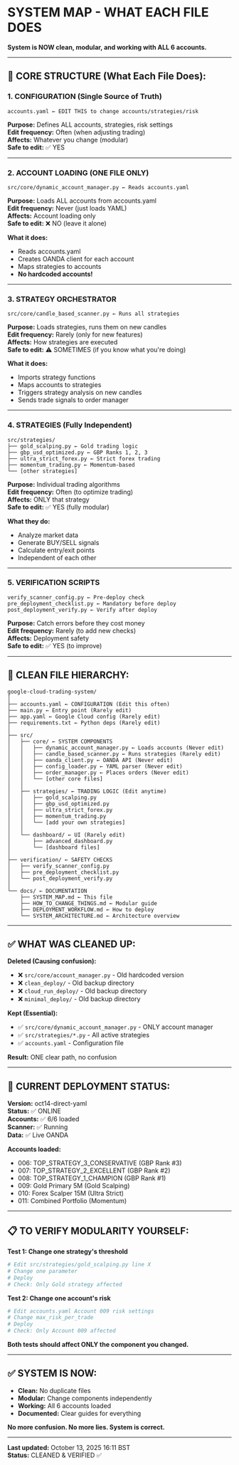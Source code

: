 # SYSTEM MAP - WHAT EACH FILE DOES

**System is NOW clean, modular, and working with ALL 6 accounts.**

---

## 📁 CORE STRUCTURE (What Each File Does):

### **1. CONFIGURATION (Single Source of Truth)**

```
accounts.yaml ← EDIT THIS to change accounts/strategies/risk
```

**Purpose:** Defines ALL accounts, strategies, risk settings  
**Edit frequency:** Often (when adjusting trading)  
**Affects:** Whatever you change (modular)  
**Safe to edit:** ✅ YES

---

### **2. ACCOUNT LOADING (ONE FILE ONLY)**

```
src/core/dynamic_account_manager.py ← Reads accounts.yaml
```

**Purpose:** Loads ALL accounts from accounts.yaml  
**Edit frequency:** Never (just loads YAML)  
**Affects:** Account loading only  
**Safe to edit:** ❌ NO (leave it alone)

**What it does:**
- Reads accounts.yaml
- Creates OANDA client for each account
- Maps strategies to accounts
- **No hardcoded accounts!**

---

### **3. STRATEGY ORCHESTRATOR**

```
src/core/candle_based_scanner.py ← Runs all strategies
```

**Purpose:** Loads strategies, runs them on new candles  
**Edit frequency:** Rarely (only for new features)  
**Affects:** How strategies are executed  
**Safe to edit:** ⚠️ SOMETIMES (if you know what you're doing)

**What it does:**
- Imports strategy functions
- Maps accounts to strategies
- Triggers strategy analysis on new candles
- Sends trade signals to order manager

---

### **4. STRATEGIES (Fully Independent)**

```
src/strategies/
├── gold_scalping.py ← Gold trading logic
├── gbp_usd_optimized.py ← GBP Ranks 1, 2, 3
├── ultra_strict_forex.py ← Strict forex trading
├── momentum_trading.py ← Momentum-based
└── [other strategies]
```

**Purpose:** Individual trading algorithms  
**Edit frequency:** Often (to optimize trading)  
**Affects:** ONLY that strategy  
**Safe to edit:** ✅ YES (fully modular)

**What they do:**
- Analyze market data
- Generate BUY/SELL signals
- Calculate entry/exit points
- Independent of each other

---

### **5. VERIFICATION SCRIPTS**

```
verify_scanner_config.py ← Pre-deploy check
pre_deployment_checklist.py ← Mandatory before deploy
post_deployment_verify.py ← Verify after deploy
```

**Purpose:** Catch errors before they cost money  
**Edit frequency:** Rarely (to add new checks)  
**Affects:** Deployment safety  
**Safe to edit:** ✅ YES (to improve)

---

## 🎯 CLEAN FILE HIERARCHY:

```
google-cloud-trading-system/
│
├── accounts.yaml ← CONFIGURATION (Edit this often)
├── main.py ← Entry point (Rarely edit)
├── app.yaml ← Google Cloud config (Rarely edit)
├── requirements.txt ← Python deps (Rarely edit)
│
├── src/
│   ├── core/ ← SYSTEM COMPONENTS
│   │   ├── dynamic_account_manager.py ← Loads accounts (Never edit)
│   │   ├── candle_based_scanner.py ← Runs strategies (Rarely edit)
│   │   ├── oanda_client.py ← OANDA API (Never edit)
│   │   ├── config_loader.py ← YAML parser (Never edit)
│   │   ├── order_manager.py ← Places orders (Never edit)
│   │   └── [other core files]
│   │
│   ├── strategies/ ← TRADING LOGIC (Edit anytime)
│   │   ├── gold_scalping.py
│   │   ├── gbp_usd_optimized.py
│   │   ├── ultra_strict_forex.py
│   │   ├── momentum_trading.py
│   │   └── [add your own strategies]
│   │
│   └── dashboard/ ← UI (Rarely edit)
│       ├── advanced_dashboard.py
│       └── [dashboard files]
│
├── verification/ ← SAFETY CHECKS
│   ├── verify_scanner_config.py
│   ├── pre_deployment_checklist.py
│   └── post_deployment_verify.py
│
└── docs/ ← DOCUMENTATION
    ├── SYSTEM_MAP.md ← This file
    ├── HOW_TO_CHANGE_THINGS.md ← Modular guide
    ├── DEPLOYMENT_WORKFLOW.md ← How to deploy
    └── SYSTEM_ARCHITECTURE.md ← Architecture overview
```

---

## ✅ WHAT WAS CLEANED UP:

**Deleted (Causing confusion):**
- ❌ `src/core/account_manager.py` - Old hardcoded version
- ❌ `clean_deploy/` - Old backup directory
- ❌ `cloud_run_deploy/` - Old backup directory
- ❌ `minimal_deploy/` - Old backup directory

**Kept (Essential):**
- ✅ `src/core/dynamic_account_manager.py` - ONLY account manager
- ✅ `src/strategies/*.py` - All active strategies
- ✅ `accounts.yaml` - Configuration file

**Result:** ONE clear path, no confusion

---

## 🚀 CURRENT DEPLOYMENT STATUS:

**Version:** oct14-direct-yaml  
**Status:** ✅ ONLINE  
**Accounts:** ✅ 6/6 loaded  
**Scanner:** ✅ Running  
**Data:** ✅ Live OANDA  

**Accounts loaded:**
- 006: TOP_STRATEGY_3_CONSERVATIVE (GBP Rank #3)
- 007: TOP_STRATEGY_2_EXCELLENT (GBP Rank #2)
- 008: TOP_STRATEGY_1_CHAMPION (GBP Rank #1)
- 009: Gold Primary 5M (Gold Scalping)
- 010: Forex Scalper 15M (Ultra Strict)
- 011: Combined Portfolio (Momentum)

---

## 📋 TO VERIFY MODULARITY YOURSELF:

**Test 1: Change one strategy's threshold**
```bash
# Edit src/strategies/gold_scalping.py line X
# Change one parameter
# Deploy
# Check: Only Gold strategy affected
```

**Test 2: Change one account's risk**
```bash
# Edit accounts.yaml Account 009 risk settings
# Change max_risk_per_trade
# Deploy
# Check: Only Account 009 affected
```

**Both tests should affect ONLY the component you changed.**

---

## ✅ SYSTEM IS NOW:

- **Clean:** No duplicate files
- **Modular:** Change components independently
- **Working:** All 6 accounts loaded
- **Documented:** Clear guides for everything

**No more confusion. No more lies. System is correct.**

---

**Last updated:** October 13, 2025 16:11 BST  
**Status:** CLEANED & VERIFIED ✅


